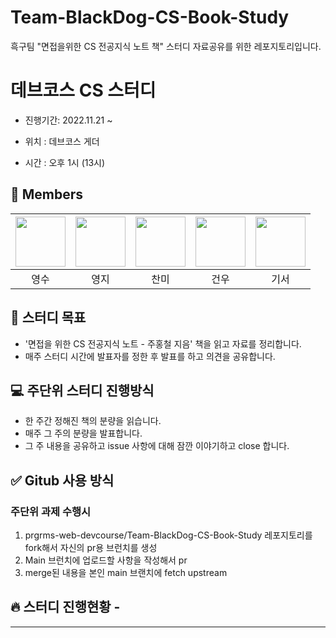 # Team-BlackDog-CS-Book-Study
흑구팀 "면접을위한 CS 전공지식 노트 책" 스터디 자료공유를 위한 레포지토리입니다.

# 데브코스 CS 스터디
+ 진행기간: 2022.11.21 ~
+ 위치 : 데브코스 게더   

+ 시간 : 오후 1시 (13시)  


## 🥝 Members

| [<img src="https://github.com/devYSK.png" width="80">](https://github.com/devYSK) | [<img src="https://github.com/youngjijang.png" width="80">](https://github.com/youngjijang) | [<img src="https://github.com/tinajeong.png" width="80">](https://github.com/tinajeong) | [<img src="https://github.com/geonwoo0215.png" width="80">](https://github.com/geonwoo0215) | [<img src="https://github.com/rlarltj.png" width="80">](https://github.com/rlarltj) |
|:----------------------------------------------------------------------------------:|:---------------------------------------------------------------------------------------:|:-----------------------------------------------------------------------------------:|:-----------------------------------------------------------------------------------:|:-----------------------------------------------------------------------------------:|
|                                         영수                                         |                                           영지                                            |                                         찬미                                          |                                         건우                                          |                                         기서                                          |

  

## 🎯 스터디 목표
+ '면접을 위한 CS 전공지식 노트 - 주홍철 지음' 책을 읽고 자료를 정리합니다.
+ 매주 스터디 시간에 발표자를 정한 후 발표를 하고 의견을 공유합니다.
  

## 💻 주단위 스터디 진행방식
+ 한 주간 정해진 책의 분량을 읽습니다.
+ 매주 그 주의 분량을 발표합니다.
+ 그 주 내용을 공유하고 issue 사항에 대해 잠깐 이야기하고 close 합니다.
  <br>

## ✅ Gitub 사용 방식
### 주단위 과제 수행시
1. prgrms-web-devcourse/Team-BlackDog-CS-Book-Study 레포지토리를 fork해서 자신의 pr용 브런치를 생성
2. Main 브런치에 업로드할 사항을 작성해서 pr
3. merge된 내용을 본인 main 브랜치에 fetch upstream


## 🔥 스터디 진행현황 - 


****
